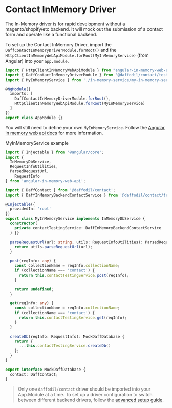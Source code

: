 # Contact InMemory Driver

The In-Memory driver is for rapid development without a magento/shopify/etc backend. It will mock out the submission of a contact form and operate like a functional backend.

To set up the Contact InMemory Driver, import the `DaffContactInMemoryDriverModule.forRoot()` and the `HttpClientInMemoryWebApiModule.forRoot(MyInMemoryService)` (from Angular) into your `app.module`. 

```typescript
import { HttpClientInMemoryWebApiModule } from "angular-in-memory-web-api";
import { DaffContactInMemoryDriverModule } from '@daffodil/contact/testing';
import { MyInMemoryService } from './in-memory-service/my-in-memory-service';

@NgModule({
  imports: [
    DaffContactInMemoryDriverModule.forRoot(),
    HttpClientInMemoryWebApiModule.forRoot(MyInMemoryService)
  ]
})
export class AppModule {}
```

You will still need to define your own `MyInMemoryService`. Follow the [Angular in memory web api docs](https://github.com/angular/in-memory-web-api) for more information.

MyInMemoryService example
```typescript
import { Injectable } from '@angular/core';
import {
  InMemoryDbService,
  RequestInfoUtilities,
  ParsedRequestUrl,
	RequestInfo
} from 'angular-in-memory-web-api';

import { DaffContact } from '@daffodil/contact';
import { DaffInMemoryBackendContactService } from '@daffodil/contact/testing';

@Injectable({
  providedIn: 'root'
})
export class MyInMemoryService implements InMemoryDbService {
  constructor(
    private contactTestingService: DaffInMemoryBackendContactService
  ) {}

  parseRequestUrl(url: string, utils: RequestInfoUtilities): ParsedRequestUrl {
    return utils.parseRequestUrl(url);
  }

  post(reqInfo: any) {
    const collectionName = reqInfo.collectionName;
    if (collectionName === 'contact') {
      return this.contactTestingService.post(reqInfo);
    }

    return undefined;
  }

  get(reqInfo: any) {
    const collectionName = reqInfo.collectionName;
    if (collectionName === 'contact') {
      return this.contactTestingService.get(reqInfo);
    }
  }

  createDb(reqInfo: RequestInfo): MockDaffDatabase {
    return {
      ...this.contactTestingService.createDb()
    };
  }
}

export interface MockDaffDatabase {
  contact: DaffContact;
}

```

> Only one `daffodil/contact` driver should be imported into your App.Module at a time. To set up a driver configuration to switch between different backend drivers, follow the [advanced setup guide](). <!-- later on this can link to a guide about setting up a config file for multiple drivers like demo -->
